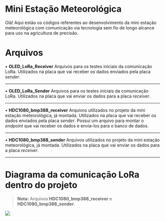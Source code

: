 # Mini Estação Meteorológica

Olá! Aqui estão os códigos referentes ao desenvolvimento da mini estação meteorológica com comunicação via tecnologia sem fio de longo alcance para uso na agricultura de precisão.


# Arquivos

• **OLED_LoRa_Receiver**
Arquivos para os testes iniciais da comunicação LoRa.
Utilizados na placa que vai receber os dados enviados pela placa <i>sender</i>.

---
• **OLED_LoRa_Sender**
Arquivos para os testes iniciais da comunicação LoRa.
Utilizados na placa que vai enviar os dados para a placa <i>receiver</i>.

---
• **HDC1080_bmp388_receiver**
Arquivos utilizados no projeto da mini estação meteorológica, já montada.
Utilizados na placa que vai receber os dados enviados pela placa <i>sender</i>.
Possui um arquivo para montar o <i>endpoint</i> que vai receber os dados e envia-los para o banco de dados.

---
• **HDC1080_bmp388_sender**
Arquivos utilizados no projeto da mini estação meteorológica, já montada.
Utilizados na placa que vai enviar os dados para a placa <i>receiver</i>.

---

# Diagrama da comunicação LoRa dentro do projeto
> **Nota:** Arquivos **HDC1080_bmp388_receiver** e **HDC1080_bmp388_sender**.

<img src="https://drive.google.com/uc?export=view&id=1cY4jQ_e0TAQZl9O--gKrLvKGknL5XmRd">
